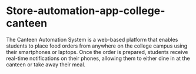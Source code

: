 # Store-automation-app-college-canteen
The Canteen Automation System is a web-based platform that enables students to place food orders from anywhere on the college campus using their smartphones or laptops. Once the order is prepared, students receive real-time notifications on their phones, allowing them to either dine in at the canteen or take away their meal.
